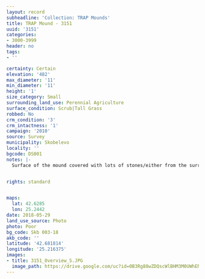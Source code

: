 ```yaml
---
layout: record
subheadline: 'Collection: TRAP Mounds'
title: TRAP Mound - 3151
uuid: '3151'
categories:
- 3000-3999
header: no
tags:
- ''

certainty: Certain
elevation: '482'
max_diameter: '11'
min_diameter: '11'
height: '1'
size_category: Small
surrounding_land_use: Perennial Agriculture
surface_condition: Scrub|Tall Grass
robbed: No
crm_condition: '3'
crm_intactness: '1'
campaign: '2010'
source: Survey
municipality: Skobelevo
locality: ''
bgcode: DS001
notes: |-
  Surface of the mound covered with lots of stones/either from the surrounding pasture or from the mound.


rights: standard


maps:
  lat: 42.6285
  lon: 25.2442
date: 2018-05-29
land_use_source: Photo
photo: Poor
bg_code: Skb 003-18
akb_code: ''
latitude: '42.681814'
longitude: '25.216375'
images:
- title: 3151_Overview_S.JPG
  image_path: https://drive.google.com/uc?id=0B3Rg88wZDQscWlBHM3M0UWhEN2c
---
```


